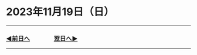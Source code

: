 # 2023年11月19日（日）

---

### [◀️前日へ](https://github.com/yuasys/chatty-journal/blob/main/2023/11/2023-11-18.md)&emsp;&emsp;&emsp;&emsp;[翌日へ▶️](https://github.com/yuasys/chatty-journal/blob/main/2023/11/2023-11-20.md)

---
